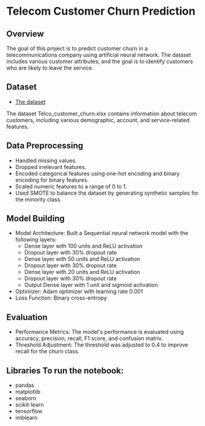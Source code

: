 # Telecom Customer Churn Prediction

## Overview
The goal of this project is to predict customer churn in a telecommunications company using artificial neural network. The dataset includes various customer attributes, and the goal is to identify customers who are likely to leave the service.

## Dataset
- [The dataset](https://www.kaggle.com/datasets/yeanzc/telco-customer-churn-ibm-dataset/data)

The dataset Telco_customer_churn.xlsx contains information about telecom customers, including various demographic, account, and service-related features. 

## Data Preprocessing
- Handled missing values.
- Dropped irrelevant features.
- Encoded categorical features using one-hot encoding and binary encoding for binary features.
- Scaled numeric features to a range of 0 to 1.
- Used SMOTE to balance the dataset by generating synthetic samples for the minority class.

## Model Building
- Model Architecture: Built a Sequential neural network model with the following layers:
    - Dense layer with 100 units and ReLU activation
    - Dropout layer with 30% dropout rate
    - Dense layer with 50 units and ReLU activation
    - Dropout layer with 30% dropout rate
    - Dense layer with 20 units and ReLU activation
    - Dropout layer with 30% dropout rate
    - Output Dense layer with 1 unit and sigmoid activation
- Optimizer: Adam optimizer with learning rate 0.001
- Loss Function: Binary cross-entropy

## Evaluation
- Performance Metrics: The model's performance is evaluated using accuracy, precision, recall, F1 score, and confusion matrix.
- Threshold Adjustment: The threshold was adjusted to 0.4 to improve recall for the churn class.

## Libraries To run the notebook:
- pandas
- matplotlib
- seaborn
- scikit-learn
- tensorflow
- imblearn
